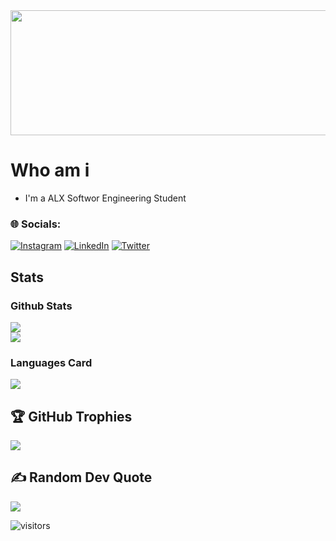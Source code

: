 <img src="https://github.com/Amyn00/Amyn00/blob/main/coding.png?raw=true" height="200" width="1000"/>



# Who am i
* I'm a ALX Softwor Engineering Student
### 🌐 Socials:
[![Instagram](https://img.shields.io/badge/Instagram-%23E4405F.svg?logo=Instagram&logoColor=white)](https://www.instagram.com/amyn.092/)
[![LinkedIn](https://img.shields.io/badge/LinkedIn-%230077B5.svg?logo=linkedin&logoColor=white)](https://www.linkedin.com/in/amyn092/)
[![Twitter](https://img.shields.io/badge/Twitter-%231DA1F2.svg?logo=Twitter&logoColor=white)](https://twitter.com/Amyn_crypto)

## Stats
### Github Stats
![](https://github-readme-stats.vercel.app/api?username=Amyn00&theme=dark&hide_border=false&include_all_commits=true&count_private=true)<br/>
![](https://github-readme-streak-stats.herokuapp.com/?user=Amyn00&theme=dark&hide_border=false)<br/>

### Languages Card
![](https://github-readme-stats.vercel.app/api/top-langs/?username=Amyn00&theme=dark&hide_border=false&include_all_commits=true&count_private=true&layout=compact)

## 🏆 GitHub Trophies
![](https://github-profile-trophy.vercel.app/?username=Amyn00&theme=radical&no-frame=false&no-bg=true&margin-w=4)

## ✍️ Random Dev Quote
![](https://quotes-github-readme.vercel.app/api?type=horizontal&theme=radical)

![visitors](https://komarev.com/ghpvc/?username=Amyn00&color=blue&style=social&label=PROFILE+VIEWS)
